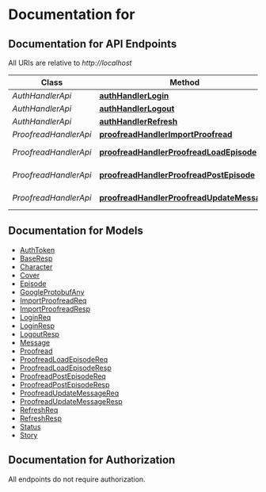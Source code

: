 # Documentation for 

<a name="documentation-for-api-endpoints"></a>
## Documentation for API Endpoints

All URIs are relative to *http://localhost*

| Class | Method | HTTP request | Description |
|------------ | ------------- | ------------- | -------------|
| *AuthHandlerApi* | [**authHandlerLogin**](Apis/AuthHandlerApi.md#authhandlerlogin) | **POST** /v1/auth/login |  |
*AuthHandlerApi* | [**authHandlerLogout**](Apis/AuthHandlerApi.md#authhandlerlogout) | **POST** /v1/auth/logout |  |
*AuthHandlerApi* | [**authHandlerRefresh**](Apis/AuthHandlerApi.md#authhandlerrefresh) | **POST** /v1/auth/refresh |  |
| *ProofreadHandlerApi* | [**proofreadHandlerImportProofread**](Apis/ProofreadHandlerApi.md#proofreadhandlerimportproofread) | **POST** /v1/proofread/import |  |
*ProofreadHandlerApi* | [**proofreadHandlerProofreadLoadEpisode**](Apis/ProofreadHandlerApi.md#proofreadhandlerproofreadloadepisode) | **POST** /v1/proofread/episode/load |  |
*ProofreadHandlerApi* | [**proofreadHandlerProofreadPostEpisode**](Apis/ProofreadHandlerApi.md#proofreadhandlerproofreadpostepisode) | **POST** /v1/proofread/episode/post |  |
*ProofreadHandlerApi* | [**proofreadHandlerProofreadUpdateMessage**](Apis/ProofreadHandlerApi.md#proofreadhandlerproofreadupdatemessage) | **POST** /v1/proofread/message/update |  |


<a name="documentation-for-models"></a>
## Documentation for Models

 - [AuthToken](./Models/AuthToken.md)
 - [BaseResp](./Models/BaseResp.md)
 - [Character](./Models/Character.md)
 - [Cover](./Models/Cover.md)
 - [Episode](./Models/Episode.md)
 - [GoogleProtobufAny](./Models/GoogleProtobufAny.md)
 - [ImportProofreadReq](./Models/ImportProofreadReq.md)
 - [ImportProofreadResp](./Models/ImportProofreadResp.md)
 - [LoginReq](./Models/LoginReq.md)
 - [LoginResp](./Models/LoginResp.md)
 - [LogoutResp](./Models/LogoutResp.md)
 - [Message](./Models/Message.md)
 - [Proofread](./Models/Proofread.md)
 - [ProofreadLoadEpisodeReq](./Models/ProofreadLoadEpisodeReq.md)
 - [ProofreadLoadEpisodeResp](./Models/ProofreadLoadEpisodeResp.md)
 - [ProofreadPostEpisodeReq](./Models/ProofreadPostEpisodeReq.md)
 - [ProofreadPostEpisodeResp](./Models/ProofreadPostEpisodeResp.md)
 - [ProofreadUpdateMessageReq](./Models/ProofreadUpdateMessageReq.md)
 - [ProofreadUpdateMessageResp](./Models/ProofreadUpdateMessageResp.md)
 - [RefreshReq](./Models/RefreshReq.md)
 - [RefreshResp](./Models/RefreshResp.md)
 - [Status](./Models/Status.md)
 - [Story](./Models/Story.md)


<a name="documentation-for-authorization"></a>
## Documentation for Authorization

All endpoints do not require authorization.
